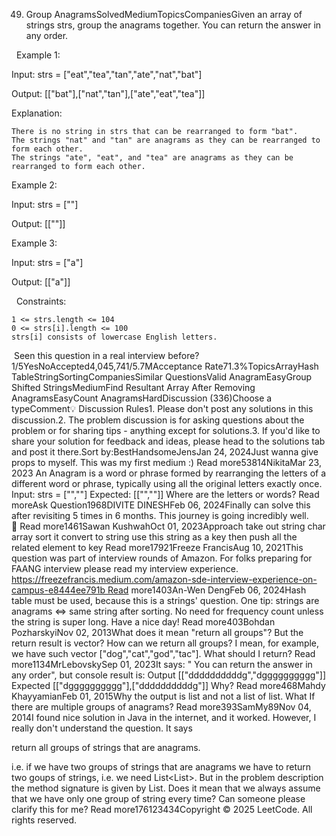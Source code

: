 49. Group AnagramsSolvedMediumTopicsCompaniesGiven an array of strings strs, group the anagrams together. You can return the answer in any order.

 
Example 1:


Input: strs = ["eat","tea","tan","ate","nat","bat"]

Output: [["bat"],["nat","tan"],["ate","eat","tea"]]

Explanation:


	There is no string in strs that can be rearranged to form "bat".
	The strings "nat" and "tan" are anagrams as they can be rearranged to form each other.
	The strings "ate", "eat", and "tea" are anagrams as they can be rearranged to form each other.



Example 2:


Input: strs = [""]

Output: [[""]]


Example 3:


Input: strs = ["a"]

Output: [["a"]]


 
Constraints:


	1 <= strs.length <= 104
	0 <= strs[i].length <= 100
	strs[i] consists of lowercase English letters.

 Seen this question in a real interview before?1/5YesNoAccepted4,045,741/5.7MAcceptance Rate71.3%TopicsArrayHash TableStringSortingCompaniesSimilar QuestionsValid AnagramEasyGroup Shifted StringsMediumFind Resultant Array After Removing AnagramsEasyCount AnagramsHardDiscussion (336)Choose a typeComment💡 Discussion Rules1. Please don't post any solutions in this discussion.2. The problem discussion is for asking questions about the problem or for sharing tips - anything except for solutions.3. If you'd like to share your solution for feedback and ideas, please head to the solutions tab and post it there.Sort by:BestHandsomeJensJan 24, 2024Just wanna give props to myself. This was my first medium :) Read more53814NikitaMar 23, 2023 An Anagram is a word or phrase formed by rearranging the letters of a different word or phrase, typically using all the original letters exactly once.
Input:
strs = ["",""]
Expected:
[["",""]]
Where are the letters or words? Read moreAsk Question1968DIVITE DINESHFeb 06, 2024Finally can solve this after revisiting 5 times in 6 months.
This journey is going incredibly well. 🚀 Read more1461Sawan KushwahOct 01, 2023Approach
take out string
char array
sort it
convert to string
use this string as a key
then push all the related element to key Read more17921Freeze FrancisAug 10, 2021This question was part of interview rounds of Amazon.
For folks preparing for FAANG interview please read my interview experience.
https://freezefrancis.medium.com/amazon-sde-interview-experience-on-campus-e8444ee791b Read more1403An-Wen DengFeb 06, 2024Hash table must be used, because this is a strings' question.
One tip:  strings are anagrams <=> same string after sorting. No need for frequency count unless the string is super long.
Have a nice day! Read more403Bohdan PozharskyiNov 02, 2013What does it mean "return all groups"? But the return result is vector? How can we return all groups? I mean, for example, we have such vector ["dog","cat","god","tac"]. What should I return? Read more1134MrLebovskySep 01, 2023It says: " You can return the answer in any order", but console result is:
Output
[["ddddddddddg","dgggggggggg"]]
Expected
[["dgggggggggg"],["ddddddddddg"]]
Why? Read more468Mahdy KhayyamianFeb 01, 2015Why the output is list and not a list of list. What If there are multiple groups of anagrams? Read more393SamMy89Nov 04, 2014I found nice solution in Java in the internet, and it worked. However, I really don't understand the question. It says

return all groups of strings that are anagrams.

i.e. if we have two groups of strings that are anagrams we have to return two goups of strings, i.e. we need List<List<String>>. But in the problem description the method signature is given by List<String>. Does it mean that we always assume that we have only one group of string every time? Can someone please clarify this for me? Read more176123434Copyright © 2025 LeetCode. All rights reserved.